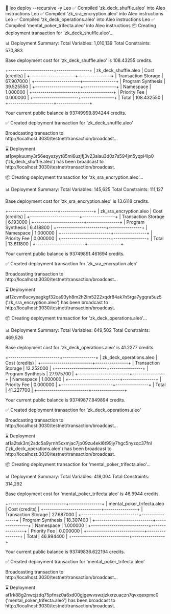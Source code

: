  leo deploy --recursive -y
       Leo ✅ Compiled 'zk_deck_shuffle.aleo' into Aleo instructions
       Leo ✅ Compiled 'zk_sra_encryption.aleo' into Aleo instructions
       Leo ✅ Compiled 'zk_deck_operations.aleo' into Aleo instructions
       Leo ✅ Compiled 'mental_poker_trifecta.aleo' into Aleo instructions
📦 Creating deployment transaction for 'zk_deck_shuffle.aleo'...

📊 Deployment Summary:
      Total Variables:    1,010,139
      Total Constraints:    570,883

Base deployment cost for 'zk_deck_shuffle.aleo' is 108.43255 credits.

+----------------------+----------------+
| zk_deck_shuffle.aleo | Cost (credits) |
+----------------------+----------------+
| Transaction Storage  | 67.907000      |
+----------------------+----------------+
| Program Synthesis    | 39.525550      |
+----------------------+----------------+
| Namespace            | 1.000000       |
+----------------------+----------------+
| Priority Fee         | 0.000000       |
+----------------------+----------------+
| Total                | 108.432550     |
+----------------------+----------------+

Your current public balance is 93749999.894244 credits.

✅ Created deployment transaction for 'zk_deck_shuffle.aleo'

Broadcasting transaction to http://localhost:3030/testnet/transaction/broadcast...

⌛ Deployment at1pvpkuumy3r56eqyszyyt85ml6uzjfj3v23alau3d0z7s594jm5yqpl4lp0 ('zk_deck_shuffle.aleo') has been broadcast to http://localhost:3030/testnet/transaction/broadcast.

📦 Creating deployment transaction for 'zk_sra_encryption.aleo'...

📊 Deployment Summary:
      Total Variables:      145,625
      Total Constraints:    111,127

Base deployment cost for 'zk_sra_encryption.aleo' is 13.6118 credits.

+------------------------+----------------+
| zk_sra_encryption.aleo | Cost (credits) |
+------------------------+----------------+
| Transaction Storage    | 6.193000       |
+------------------------+----------------+
| Program Synthesis      | 6.418800       |
+------------------------+----------------+
| Namespace              | 1.000000       |
+------------------------+----------------+
| Priority Fee           | 0.000000       |
+------------------------+----------------+
| Total                  | 13.611800      |
+------------------------+----------------+

Your current public balance is 93749891.461694 credits.

✅ Created deployment transaction for 'zk_sra_encryption.aleo'

Broadcasting transaction to http://localhost:3030/testnet/transaction/broadcast...

⌛ Deployment at12cvm6ucvyeagkgf32ca93yh8m2h2lm5222xqdr84ak7n5rga7ygqra5uz5 ('zk_sra_encryption.aleo') has been broadcast to http://localhost:3030/testnet/transaction/broadcast.

📦 Creating deployment transaction for 'zk_deck_operations.aleo'...

📊 Deployment Summary:
      Total Variables:      649,502
      Total Constraints:    469,526

Base deployment cost for 'zk_deck_operations.aleo' is 41.2277 credits.

+-------------------------+----------------+
| zk_deck_operations.aleo | Cost (credits) |
+-------------------------+----------------+
| Transaction Storage     | 12.252000      |
+-------------------------+----------------+
| Program Synthesis       | 27.975700      |
+-------------------------+----------------+
| Namespace               | 1.000000       |
+-------------------------+----------------+
| Priority Fee            | 0.000000       |
+-------------------------+----------------+
| Total                   | 41.227700      |
+-------------------------+----------------+

Your current public balance is 93749877.849894 credits.

✅ Created deployment transaction for 'zk_deck_operations.aleo'

Broadcasting transaction to http://localhost:3030/testnet/transaction/broadcast...

⌛ Deployment at1a2tsk3mj2sdc5a9yrnh5cxmjac7jp09zu4ekl6t99jy7hgc5nyzqc37fnl ('zk_deck_operations.aleo') has been broadcast to http://localhost:3030/testnet/transaction/broadcast.

📦 Creating deployment transaction for 'mental_poker_trifecta.aleo'...

📊 Deployment Summary:
      Total Variables:      418,004
      Total Constraints:    314,292

Base deployment cost for 'mental_poker_trifecta.aleo' is 46.9944 credits.

+----------------------------+----------------+
| mental_poker_trifecta.aleo | Cost (credits) |
+----------------------------+----------------+
| Transaction Storage        | 27.687000      |
+----------------------------+----------------+
| Program Synthesis          | 18.307400      |
+----------------------------+----------------+
| Namespace                  | 1.000000       |
+----------------------------+----------------+
| Priority Fee               | 0.000000       |
+----------------------------+----------------+
| Total                      | 46.994400      |
+----------------------------+----------------+

Your current public balance is 93749836.622194 credits.

✅ Created deployment transaction for 'mental_poker_trifecta.aleo'

Broadcasting transaction to http://localhost:3030/testnet/transaction/broadcast...

⌛ Deployment at1rk88g2nwcjzdq75pfnsz0a6xd00gjgewvswzjzkxrzuaczn7qvxqexpmc0 ('mental_poker_trifecta.aleo') has been broadcast to http://localhost:3030/testnet/transaction/broadcast.